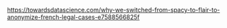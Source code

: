 https://towardsdatascience.com/why-we-switched-from-spacy-to-flair-to-anonymize-french-legal-cases-e7588566825f